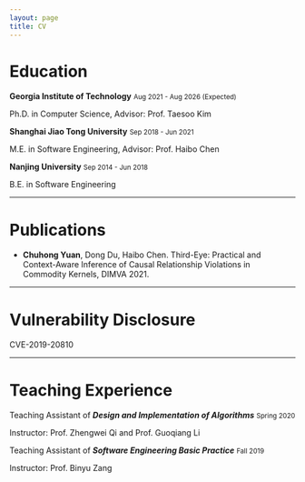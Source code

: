 ```yaml
---
layout: page
title: CV
---
```


# Education

**Georgia Institute of Technology** <small>Aug 2021 - Aug 2026 (Expected)</small>

Ph.D. in Computer Science, Advisor: Prof. Taesoo Kim

**Shanghai Jiao Tong University** <small>Sep 2018 - Jun 2021</small>

M.E. in Software Engineering, Advisor: Prof. Haibo Chen

**Nanjing University** <small>Sep 2014 - Jun 2018</small>

B.E. in Software Engineering

---

# Publications

- **Chuhong Yuan**, Dong Du, Haibo Chen. Third-Eye: Practical and Context-Aware Inference of Causal Relationship Violations in Commodity Kernels, DIMVA 2021.

---

# Vulnerability Disclosure

CVE-2019-20810

---

# Teaching Experience

Teaching Assistant of ***Design and Implementation of Algorithms*** <small>Spring 2020</small> 

Instructor: Prof. Zhengwei Qi and Prof. Guoqiang Li

Teaching Assistant of ***Software Engineering Basic Practice*** <small>Fall 2019</small>

Instructor: Prof. Binyu Zang